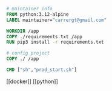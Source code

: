 ```dockerfile
# maintainer info
FROM python:3.12-alpine
LABEL maintainer="carrergt@gmail.com"

WORKDIR /app
COPY ./requirements.txt /app
RUN pip3 install -r requirements.txt

# config project
COPY ./ /app

CMD ["sh","prod_start.sh"]
```
[[docker]]
[[python]]